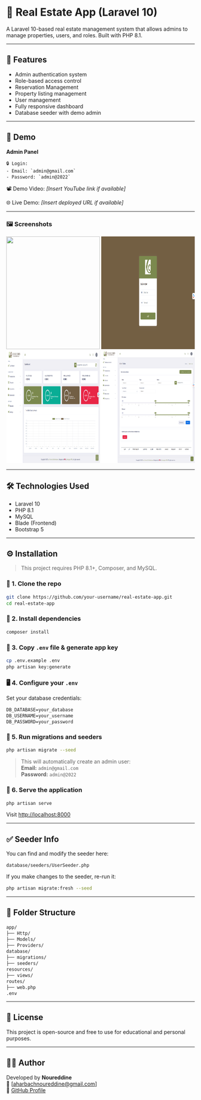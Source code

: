 # 🏡 Real Estate App (Laravel 10)

A Laravel 10-based real estate management system that allows admins to manage properties, users, and roles. Built with PHP 8.1.

---

## 🚀 Features

-   Admin authentication system
-   Role-based access control
-   Reservation Management
-   Property listing management
-   User management
-   Fully responsive dashboard
-   Database seeder with demo admin

---

## 📸 Demo

**Admin Panel**

```
🔒 Login:
- Email: `admin@gmail.com`
- Password: `admin@2022`
```

📽️ Demo Video: _[Insert YouTube link if available]_

🌐 Live Demo: _[Insert deployed URL if available]_

---

### 🖼️ Screenshots

<p float="left">
  <img src="assets/screenshots/landingpage.png" width="250" height="300" />
  <img src="assets/screenshots/login-admin.png" width="250" height="300" />
  <img src="assets/screenshots/dashboard-admin.png" width="250" height="300" />
  <img src="assets/screenshots/list-reservations.png" width="250" height="300" />
</p>

---

## 🛠️ Technologies Used

-   Laravel 10
-   PHP 8.1
-   MySQL
-   Blade (Frontend)
-   Bootstrap 5

---

## ⚙️ Installation

> This project requires PHP 8.1+, Composer, and MySQL.

### 🧱 1. Clone the repo

```bash
git clone https://github.com/your-username/real-estate-app.git
cd real-estate-app
```

### 🔧 2. Install dependencies

```bash
composer install
```

### 🔑 3. Copy `.env` file & generate app key

```bash
cp .env.example .env
php artisan key:generate
```

### 🖥️ 4. Configure your `.env`

Set your database credentials:

```
DB_DATABASE=your_database
DB_USERNAME=your_username
DB_PASSWORD=your_password
```

### 🧬 5. Run migrations and seeders

```bash
php artisan migrate --seed
```

> This will automatically create an admin user:  
> **Email:** `admin@gmail.com`  
> **Password:** `admin@2022`

### 🚀 6. Serve the application

```bash
php artisan serve
```

Visit [http://localhost:8000](http://localhost:8000)

---

## ✅ Seeder Info

You can find and modify the seeder here:

```
database/seeders/UserSeeder.php
```

If you make changes to the seeder, re-run it:

```bash
php artisan migrate:fresh --seed
```

---

## 📂 Folder Structure

```
app/
├── Http/
├── Models/
├── Providers/
database/
├── migrations/
├── seeders/
resources/
├── views/
routes/
├── web.php
.env
```

---

## 📄 License

This project is open-source and free to use for educational and personal purposes.

---

## 🙋‍♂️ Author

Developed by **Noureddine**  
📧 [aharbachnoureddine@gmail.com]  
🔗 [GitHub Profile](https://github.com/nourddine20/)

